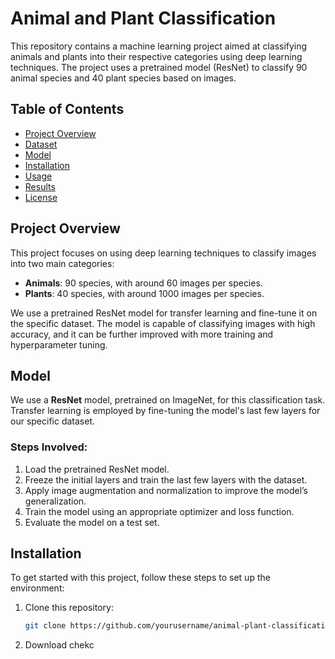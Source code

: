 # Animal and Plant Classification

This repository contains a machine learning project aimed at classifying animals and plants into their respective categories using deep learning techniques. The project uses a pretrained model (ResNet) to classify 90 animal species and 40 plant species based on images.

## Table of Contents
- [Project Overview](#project-overview)
- [Dataset](#dataset)
- [Model](#model)
- [Installation](#installation)
- [Usage](#usage)
- [Results](#results)
- [License](#license)

## Project Overview

This project focuses on using deep learning techniques to classify images into two main categories:
- **Animals**: 90 species, with around 60 images per species.
- **Plants**: 40 species, with around 1000 images per species.

We use a pretrained ResNet model for transfer learning and fine-tune it on the specific dataset. The model is capable of classifying images with high accuracy, and it can be further improved with more training and hyperparameter tuning.


## Model

We use a **ResNet** model, pretrained on ImageNet, for this classification task. Transfer learning is employed by fine-tuning the model's last few layers for our specific dataset.

### Steps Involved:
1. Load the pretrained ResNet model.
2. Freeze the initial layers and train the last few layers with the dataset.
3. Apply image augmentation and normalization to improve the model’s generalization.
4. Train the model using an appropriate optimizer and loss function.
5. Evaluate the model on a test set.

## Installation

To get started with this project, follow these steps to set up the environment:

1. Clone this repository:
   ```bash
   git clone https://github.com/yourusername/animal-plant-classification.git
2. Download chekc
